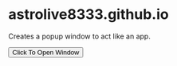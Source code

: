 # astrolive8333.github.io
Creates a popup window to act like an app.

<input type="button" onclick="window.open('https://www.webmaker.app/app','MyWindow','width=800,height=500,toolbar=no,menubar=no,location=no,status=no,scrollbars=no,resizable=no,left=283,top=134');return false;" value="Click To Open Window"/>

